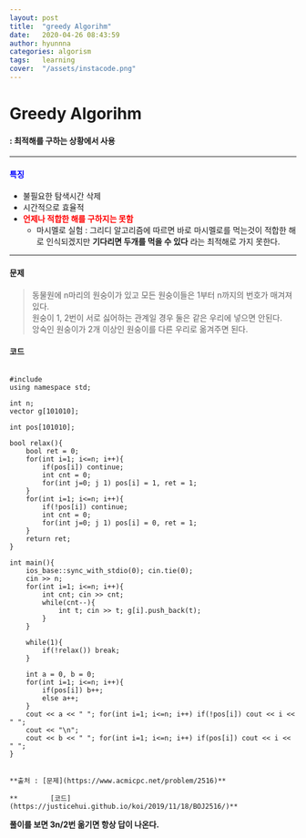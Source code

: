 ```yaml
---
layout: post
title:  "greedy Algorihm"
date:   2020-04-26 08:43:59
author: hyunnna
categories: algorism
tags:	learning
cover:  "/assets/instacode.png"
---
```


# Greedy Algorihm
#### : 최적해를 구하는 상황에서 사용 

***

#### **<span style = "color:blue">특징</span>**
- 불필요한 탐색시간 삭제                                 
- 시간적으로 효율적        
- **<span style = "color:red">언제나 적합한 해를 구하지는 못함**    
     * 마시멜로 실험 : 그리디 알고리즘에 따르면 바로 마시멜로를 먹는것이 적합한 해로 인식되겠지만        **기다리면 두개를 먹을 수 있다** 라는 최적해로 가지 못한다.

***

#### 문제

> 동물원에 n마리의 원숭이가 있고 모든 원숭이들은 1부터 n까지의 번호가 매겨져있다.     
> 원숭이 1, 2번이 서로 싫어하는 관계일 경우 둘은 같은 우리에 넣으면 안된다.       
> 앙숙인 원숭이가 2개 이상인 원숭이를 다른 우리로 옮겨주면 된다.


#### 코드
<pre><code>
#include <bits/stdc++.h>
using namespace std;

int n;
vector<int> g[101010];

int pos[101010];

bool relax(){
    bool ret = 0;
    for(int i=1; i<=n; i++){
        if(pos[i]) continue;
        int cnt = 0;
        for(int j=0; j<g[i].size(); j++) cnt += pos[g[i][j]] == 0;
        if(cnt > 1) pos[i] = 1, ret = 1;
    }
    for(int i=1; i<=n; i++){
        if(!pos[i]) continue;
        int cnt = 0;
        for(int j=0; j<g[i].size(); j++) cnt += pos[g[i][j]] == 1;
        if(cnt > 1) pos[i] = 0, ret = 1;
    }
    return ret;
}

int main(){
    ios_base::sync_with_stdio(0); cin.tie(0);
    cin >> n;
    for(int i=1; i<=n; i++){
        int cnt; cin >> cnt;
        while(cnt--){
            int t; cin >> t; g[i].push_back(t);
        }
    }

    while(1){
        if(!relax()) break;
    }

    int a = 0, b = 0;
    for(int i=1; i<=n; i++){
        if(pos[i]) b++;
        else a++;
    }
    cout << a << " "; for(int i=1; i<=n; i++) if(!pos[i]) cout << i << " ";
    cout << "\n";
    cout << b << " "; for(int i=1; i<=n; i++) if(pos[i]) cout << i << " ";
}
</code>
</pre>

	**출처 : [문제](https://www.acmicpc.net/problem/2516)**        

	**        [코드](https://justicehui.github.io/koi/2019/11/18/BOJ2516/)**

**풀이를 보면 3n/2번 옮기면 항상 답이 나온다.**

		